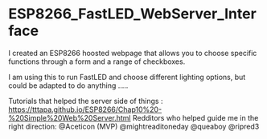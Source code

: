 # ESP8266_FastLED_WebServer_Interface

I created an ESP8266 hoosted webpage that allows you to choose specific functions through a form and a range of checkboxes.

I am using this to run FastLED and choose different lighting options, but could be adapted to do anything .....

Tutorials that helped the server side of things : https://tttapa.github.io/ESP8266/Chap10%20-%20Simple%20Web%20Server.html
Redditors who helped guide me in the right direction:
@Aceticon (MVP)
@mightreaditoneday
@queaboy
@ripred3
